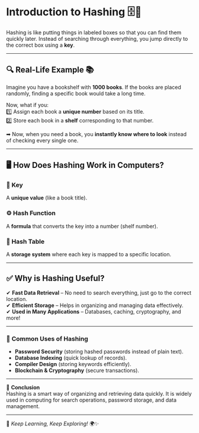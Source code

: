 # Introduction to Hashing 🗄️🔢  

Hashing is like putting things in labeled boxes so that you can find them quickly later. Instead of searching through everything, you jump directly to the correct box using a **key**.

---

## 🔍 Real-Life Example 📚  
Imagine you have a bookshelf with **1000 books**. If the books are placed randomly, finding a specific book would take a long time.

Now, what if you:  
1️⃣ Assign each book a **unique number** based on its title.  
2️⃣ Store each book in a **shelf** corresponding to that number.  

➡ Now, when you need a book, you **instantly know where to look** instead of checking every single one.

---

## 🖥️ How Does Hashing Work in Computers?  

### **🔑 Key**  
A **unique value** (like a book title).  

### **⚙️ Hash Function**  
A **formula** that converts the key into a number (shelf number).  

### **📂 Hash Table**  
A **storage system** where each key is mapped to a specific location.

---

## ✅ Why is Hashing Useful?  
✔ **Fast Data Retrieval** – No need to search everything, just go to the correct location.  
✔ **Efficient Storage** – Helps in organizing and managing data effectively.  
✔ **Used in Many Applications** – Databases, caching, cryptography, and more!  

---

### 🌟 **Common Uses of Hashing**
- **Password Security** (storing hashed passwords instead of plain text).
- **Database Indexing** (quick lookup of records).
- **Compiler Design** (storing keywords efficiently).
- **Blockchain & Cryptography** (secure transactions).

---

📝 **Conclusion**  
Hashing is a smart way of organizing and retrieving data quickly. It is widely used in computing for search operations, password storage, and data management.

---

🚀 *Keep Learning, Keep Exploring!* 🌍✨
